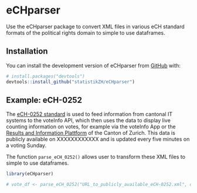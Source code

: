 
<!-- README.md is generated from README.Rmd. Please edit that file -->
<!-- You'll still need to render `README.Rmd` regularly, to keep `README.md` up-to-date. `devtools::build_readme()` is handy for this. -->

# eCHparser

<!-- badges: start -->
<!-- badges: end -->

Use the eCHparser package to convert XML files in various eCH standard
formats of the political rights domain to simple to use dataframes.

## Installation

You can install the development version of eCHparser from
[GitHub](https://github.com/statistikZH/eCHparser) with:

``` r
# install.packages("devtools")
devtools::install_github("statistikZH/eCHparser")
```

## Example: eCH-0252

The [eCH-0252 standard](https://www.ech.ch/de/ech/ech-0252/1.0.0) is
used to feed information from cantonal IT systems to the voteInfo API,
which then uses the data to display live counting information on votes,
for example via the voteInfo App or the [Results and Information
Plattform](https://app.statistik.zh.ch/wahlen_abstimmungen/prod/Actual)
of the Canton of Zurich. This data is publicly available on XXXXXXXXXXXX
and is updated every five minutes on a voting Sunday.

The function `parse_eCH_0252()` allows user to transform these XML files
to simple to use dataframes.

``` r
library(eCHparser)

# vote_df <- parse_eCH_0252("URL_to_publicly_available_eCH-0252.xml", doi = c("CH", "CT"))
```
